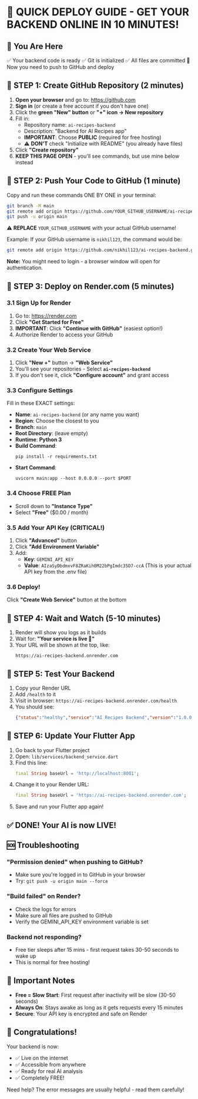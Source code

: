 # 🚀 QUICK DEPLOY GUIDE - GET YOUR BACKEND ONLINE IN 10 MINUTES!

## 📍 You Are Here
✅ Your backend code is ready
✅ Git is initialized
✅ All files are committed
🔄 Now you need to push to GitHub and deploy

## 🎯 STEP 1: Create GitHub Repository (2 minutes)

1. **Open your browser** and go to: https://github.com
2. **Sign in** (or create a free account if you don't have one)
3. Click the **green "New" button** or **"+" icon → New repository**
4. Fill in:
   - Repository name: `ai-recipes-backend`
   - Description: "Backend for AI Recipes app"
   - **IMPORTANT**: Choose **PUBLIC** (required for free hosting)
   - ⚠️ **DON'T** check "Initialize with README" (you already have files)
5. Click **"Create repository"**
6. **KEEP THIS PAGE OPEN** - you'll see commands, but use mine below instead

## 🎯 STEP 2: Push Your Code to GitHub (1 minute)

Copy and run these commands ONE BY ONE in your terminal:

```bash
git branch -M main
git remote add origin https://github.com/YOUR_GITHUB_USERNAME/ai-recipes-backend.git
git push -u origin main
```

⚠️ **REPLACE** `YOUR_GITHUB_USERNAME` with your actual GitHub username!

Example: If your GitHub username is `nikhil123`, the command would be:
```bash
git remote add origin https://github.com/nikhil123/ai-recipes-backend.git
```

**Note:** You might need to login - a browser window will open for authentication.

## 🎯 STEP 3: Deploy on Render.com (5 minutes)

### 3.1 Sign Up for Render
1. Go to: https://render.com
2. Click **"Get Started for Free"**
3. **IMPORTANT**: Click **"Continue with GitHub"** (easiest option!)
4. Authorize Render to access your GitHub

### 3.2 Create Your Web Service
1. Click **"New +"** button → **"Web Service"**
2. You'll see your repositories - Select **`ai-recipes-backend`**
3. If you don't see it, click **"Configure account"** and grant access

### 3.3 Configure Settings
Fill in these EXACT settings:

- **Name**: `ai-recipes-backend` (or any name you want)
- **Region**: Choose the closest to you
- **Branch**: `main`
- **Root Directory**: (leave empty)
- **Runtime**: **Python 3**
- **Build Command**: 
  ```
  pip install -r requirements.txt
  ```
- **Start Command**: 
  ```
  uvicorn main:app --host 0.0.0.0 --port $PORT
  ```

### 3.4 Choose FREE Plan
- Scroll down to **"Instance Type"**
- Select **"Free"** ($0.00 / month)

### 3.5 Add Your API Key (CRITICAL!)
1. Click **"Advanced"** button
2. Click **"Add Environment Variable"**
3. Add:
   - **Key**: `GEMINI_API_KEY`
   - **Value**: `AIzaSyDbdmxvF8ZRaKih0M22bPgImdc35D7-ccA`
   (This is your actual API key from the .env file)

### 3.6 Deploy!
Click **"Create Web Service"** button at the bottom

## 🎯 STEP 4: Wait and Watch (5-10 minutes)

1. Render will show you logs as it builds
2. Wait for: **"Your service is live 🎉"**
3. Your URL will be shown at the top, like:
   ```
   https://ai-recipes-backend.onrender.com
   ```

## 🎯 STEP 5: Test Your Backend

1. Copy your Render URL
2. Add `/health` to it
3. Visit in browser: `https://ai-recipes-backend.onrender.com/health`
4. You should see:
   ```json
   {"status":"healthy","service":"AI Recipes Backend","version":"1.0.0"}
   ```

## 🎯 STEP 6: Update Your Flutter App

1. Go back to your Flutter project
2. Open: `lib/services/backend_service.dart`
3. Find this line:
   ```dart
   final String baseUrl = 'http://localhost:8001';
   ```
4. Change it to your Render URL:
   ```dart
   final String baseUrl = 'https://ai-recipes-backend.onrender.com';
   ```
5. Save and run your Flutter app again!

## ✅ DONE! Your AI is now LIVE!

## 🆘 Troubleshooting

### "Permission denied" when pushing to GitHub?
- Make sure you're logged in to GitHub in your browser
- Try: `git push -u origin main --force`

### "Build failed" on Render?
- Check the logs for errors
- Make sure all files are pushed to GitHub
- Verify the GEMINI_API_KEY environment variable is set

### Backend not responding?
- Free tier sleeps after 15 mins - first request takes 30-50 seconds to wake up
- This is normal for free hosting!

## 📝 Important Notes
- **Free = Slow Start**: First request after inactivity will be slow (30-50 seconds)
- **Always On**: Stays awake as long as it gets requests every 15 minutes
- **Secure**: Your API key is encrypted and safe on Render

## 🎉 Congratulations!
Your backend is now:
- ✅ Live on the internet
- ✅ Accessible from anywhere
- ✅ Ready for real AI analysis
- ✅ Completely FREE!

Need help? The error messages are usually helpful - read them carefully!